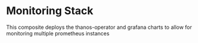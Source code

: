 # Monitoring Stack

This composite deploys the thanos-operator and grafana charts to allow for monitoring multiple prometheus instances
